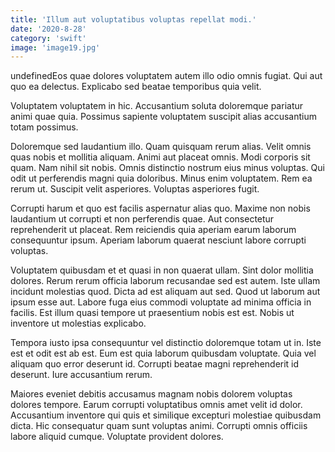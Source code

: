 ```yaml
---
title: 'Illum aut voluptatibus voluptas repellat modi.'
date: '2020-8-28'
category: 'swift'
image: 'image19.jpg'
---
```


undefinedEos quae dolores voluptatem autem illo odio omnis fugiat. Qui aut quo ea delectus. Explicabo sed beatae temporibus quia velit.
 Voluptatem voluptatem in hic. Accusantium soluta doloremque pariatur animi quae quia. Possimus sapiente voluptatem suscipit alias accusantium totam possimus.
 Doloremque sed laudantium illo. Quam quisquam rerum alias. Velit omnis quas nobis et mollitia aliquam. Animi aut placeat omnis. Modi corporis sit quam. Nam nihil sit nobis.
Omnis distinctio nostrum eius minus voluptas. Qui odit ut perferendis magni quia doloribus. Minus enim voluptatem. Rem ea rerum ut. Suscipit velit asperiores. Voluptas asperiores fugit.
 Corrupti harum et quo est facilis aspernatur alias quo. Maxime non nobis laudantium ut corrupti et non perferendis quae. Aut consectetur reprehenderit ut placeat. Rem reiciendis quia aperiam earum laborum consequuntur ipsum. Aperiam laborum quaerat nesciunt labore corrupti voluptas.
 Voluptatem quibusdam et et quasi in non quaerat ullam. Sint dolor mollitia dolores. Rerum rerum officia laborum recusandae sed est autem.
Iste ullam incidunt molestias quod. Dicta ad est aliquam aut sed. Quod ut laborum aut ipsum esse aut. Labore fuga eius commodi voluptate ad minima officia in facilis. Est illum quasi tempore ut praesentium nobis est est. Nobis ut inventore ut molestias explicabo.
 Tempora iusto ipsa consequuntur vel distinctio doloremque totam ut in. Iste est et odit est ab est. Eum est quia laborum quibusdam voluptate. Quia vel aliquam quo error deserunt id. Corrupti beatae magni reprehenderit id deserunt. Iure accusantium rerum.
 Maiores eveniet debitis accusamus magnam nobis dolorem voluptas dolores tempore. Earum corrupti voluptatibus omnis amet velit id dolor. Accusantium inventore qui quis et similique excepturi molestiae quibusdam dicta. Hic consequatur quam sunt voluptas animi. Corrupti omnis officiis labore aliquid cumque. Voluptate provident dolores.

